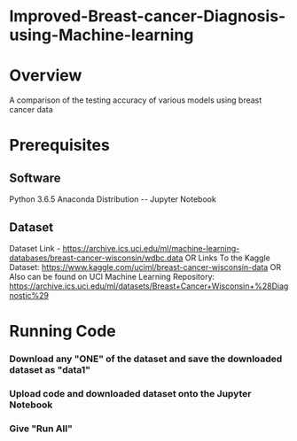 # Improved-Breast-cancer-Diagnosis-using-Machine-learning
# Overview 
A comparison of the testing accuracy of various models using breast cancer data
# Prerequisites
## Software
Python 3.6.5 Anaconda Distribution -- Jupyter Notebook
## Dataset
Dataset Link - https://archive.ics.uci.edu/ml/machine-learning-databases/breast-cancer-wisconsin/wdbc.data
OR
Links To the Kaggle Dataset: https://www.kaggle.com/uciml/breast-cancer-wisconsin-data
OR
Also can be found on UCI Machine Learning Repository: https://archive.ics.uci.edu/ml/datasets/Breast+Cancer+Wisconsin+%28Diagnostic%29
# Running Code
### Download any "ONE" of the dataset and save the downloaded dataset as "data1" 
### Upload code and downloaded dataset onto the Jupyter Notebook
### Give "Run All"
